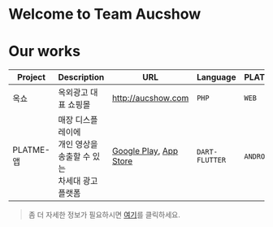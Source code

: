 # Welcome to Team Aucshow



# Our works

|  Project       |Description                                                       |URL                          |Language                      | PLATFORM     |
|----------------|------------------------------------------------------------------|-----------------------------|------------------------------|--------------|
|옥쇼            |옥외광고 대표 쇼핑몰                                                | http://aucshow.com          |`PHP`                         |`WEB`   |
|PLATME-앱       |매장 디스플레이에<br/>개인 영상을 송출할 수 있는<br/>차세대 광고 플랫폼| [Google Play](https://play.google.com/store/apps/details?id=com.aucshow.platme), [App Store](https://apps.apple.com/kr/app/pl-me/id6444322824)                           |`DART-FLUTTER`                |`ANDROID` `IOS`|

> 좀 더 자세한 정보가 필요하시면 [여기](https://aucshow.com/about-us)를 클릭하세요.

